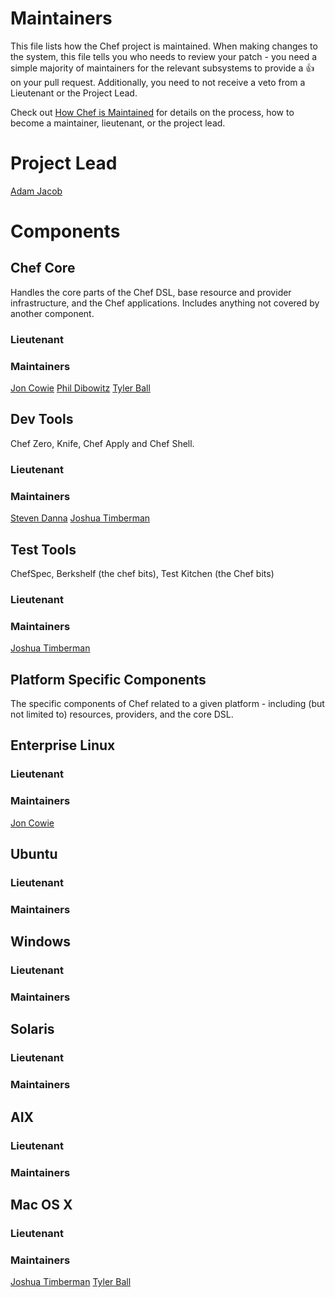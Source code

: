 # Maintainers

This file lists how the Chef project is maintained. When making changes to the system, this
file tells you who needs to review your patch - you need a simple majority of maintainers
for the relevant subsystems to provide a :+1: on your pull request. Additionally, you need
to not receive a veto from a Lieutenant or the Project Lead.

Check out [How Chef is Maintained](https://github.com/opscode/chef-rfc/blob/master/rfc030-maintenance-policy.md#how-the-project-is-maintained) for details on the process, how to become
a maintainer, lieutenant, or the project lead.

# Project Lead

[Adam Jacob](http://github.com/adamhjk)

# Components

## Chef Core

Handles the core parts of the Chef DSL, base resource and provider
infrastructure, and the Chef applications. Includes anything not covered by
another component.

### Lieutenant

### Maintainers

[Jon Cowie](http://github.com/jonlives)
[Phil Dibowitz](https://github.com/jaymzh)
[Tyler Ball](https://github.com/tyler-ball)

## Dev Tools

Chef Zero, Knife, Chef Apply and Chef Shell.

### Lieutenant

### Maintainers

[Steven Danna](https://github.com/stevendanna/)
[Joshua Timberman](https://github.com/jtimberman)

## Test Tools

ChefSpec, Berkshelf (the chef bits), Test Kitchen (the Chef bits)

### Lieutenant

### Maintainers

[Joshua Timberman](https://github.com/jtimberman)

## Platform Specific Components

The specific components of Chef related to a given platform - including (but not limited to) resources, providers, and the core DSL.

## Enterprise Linux

### Lieutenant

### Maintainers

[Jon Cowie](http://github.com/jonlives)

## Ubuntu

### Lieutenant

### Maintainers

## Windows

### Lieutenant

### Maintainers

## Solaris

### Lieutenant

### Maintainers

## AIX

### Lieutenant

### Maintainers

## Mac OS X

### Lieutenant

### Maintainers

[Joshua Timberman](https://github.com/jtimberman)
[Tyler Ball](https://github.com/tyler-ball)
